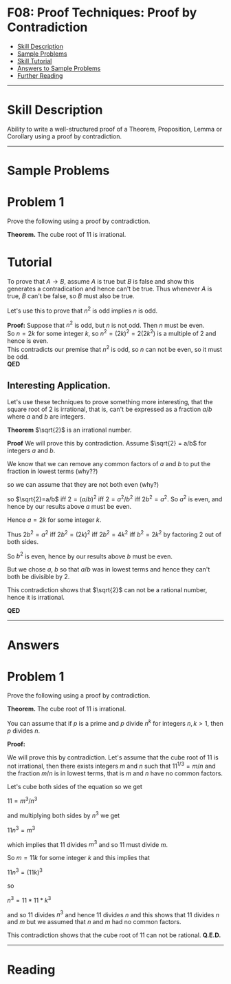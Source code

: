 # F08: Proof Techniques: Proof by Contradiction


* [Skill Description](#skill-description)
* [Sample Problems](#Sample-Problems)
* [Skill Tutorial](#Tutorial)
* [Answers to Sample Problems](#Answers)
* [Further Reading](#Reading)

---

# Skill Description

Ability to write a well-structured proof of a Theorem, Proposition, Lemma or Corollary using a proof by contradiction.

---

# Sample Problems

# Problem 1
Prove the following using a proof by contradiction.

**Theorem.** The cube root of 11 is irrational.

# Tutorial

To prove that $A \rightarrow B$, assume $A$ is true but $B$ is false and show this generates a contradication and hence can't be true.  Thus whenever $A$ is true, $B$ can't be false, so $B$ must also be true.

Let's use this to prove that $n^2$ is odd implies $n$ is odd.

**Proof:**
Suppose that $n^2$ is odd, but $n$ is not odd. Then $n$ must be even.
<br>
So $n=2k$ for some integer $k$, so $n^2 = (2k)^2 = 2(2k^2)$ is a multiple of 2 and hence is even.
<br>
This contradicts our premise that $n^2$ is odd, so $n$ can not be even, so it must be odd.
<br>
**QED**

## Interesting Application.
Let's use these techniques to prove something more interesting, that the square root of 2 is irrational, that is, can't be expressed as a fraction $a/b$ where $a$ and $b$ are integers.

**Theorem**  $\sqrt{2}$ is an irrational number.

**Proof**
We will prove this by contradiction. Assume $\sqrt{2} = a/b$ for integers $a$ and $b$.

We know that we can remove any common factors of $a$ and $b$ to put the fraction in lowest terms (why??)

so we can assume that they are not both even (why?)

so $\sqrt{2}=a/b$ iff $2 = (a/b)^2$ iff $2=a^2/b^2$ iff $2b^2 = a^2$. So $a^2$ is even, and hence by our results above $a$ must be even.

Hence $a=2k$ for some integer $k$.

Thus $2b^2=a^2$ iff $2b^2=(2k)^2$ iff $2b^2 = 4k^2$ iff $b^2=2k^2$ by factoring 2 out of both sides.

So $b^2$ is even, hence by our results above $b$ must be even.

But we chose $a$, $b$ so that $a/b$ was in lowest terms and hence they can't both be divisible by $2$.

This contradiction shows that $\sqrt{2}$ can not be a rational number, hence it is irrational.

**QED**


---

# Answers

# Problem 1
Prove the following using a proof by contradiction.

**Theorem.** The cube root of 11 is irrational.

You can assume that if $p$ is a prime and $p$ divide $n^k$ for integers $n,k>1$,
then $p$ divides $n$.

**Proof:** 

We will prove this by contradiction. Let's assume that the cube root of 11 is not irrational,
then there exists integers $m$ and $n$ such that $11^{1/3}=m/n$ and the fraction $m/n$ is in lowest terms,
that is $m$ and $n$ have no common factors.

Let's cube both sides of the equation so we get

$11 = m^3/n^3$

and multiplying both sides by $n^3$ we get

$11 n^3 = m^3$

which implies that 11 divides $m^3$ and so 11 must divide $m$.

So $m = 11k$ for some integer $k$ and this implies that

$11 n^3 = (11 k)^3$

so 

$n^3 = 11* 11 * k^3$

and so 11 divides $n^3$ and hence 11 divides $n$ and this shows that 11 divides $n$ and $m$
but we assumed that $n$ and $m$ had no common factors. 

This contradiction shows that the cube root of 11 can not be rational.
**Q.E.D.**




---

# Reading

